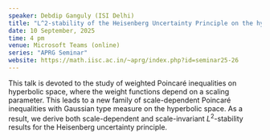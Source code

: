```yaml
---
speaker: Debdip Ganguly (ISI Delhi)
title: "L^2-stability of the Heisenberg Uncertainty Principle on the hyperbolic space"
date: 10 September, 2025
time: 4 pm
venue: Microsoft Teams (online)
series: "APRG Seminar"
website: https://math.iisc.ac.in/~aprg/index.php?id=seminar25-26
---
```


This talk is devoted to the study of weighted Poincaré inequalities on hyperbolic space, where the weight functions depend on a scaling parameter.
This leads to a new family of scale-dependent Poincaré inequalities with Gaussian type measure on the hyperbolic space. As a result, we derive both
scale-dependent and scale-invariant $L^2$-stability results for the Heisenberg uncertainty principle.
